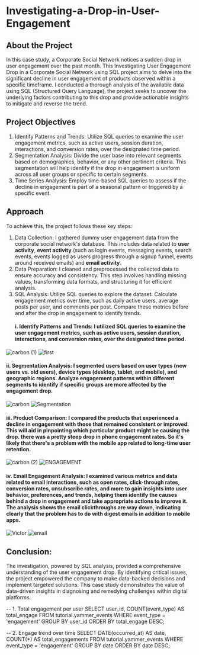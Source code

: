 # Investigating-a-Drop-in-User-Engagement

## About the Project
In this case study, a Corporate Social Network notices a sudden drop in user engagement over the past month. This Investigating User Engagement Drop in a Corporate Social Network using SQL project aims to delve into the significant decline in user engagement of products observed within a specific timeframe. I conducted a thorough analysis of the available data using SQL (Structured Query Language), the project seeks to uncover the underlying factors contributing to this drop and provide actionable insights to mitigate and reverse the trend.

## Project Objectives
1. Identify Patterns and Trends: Utilize SQL queries to examine the user engagement metrics, such as active users, session duration, interactions, and conversion rates, over the designated time period.
2. Segmentation Analysis: Divide the user base into relevant segments based on demographics, behavior, or any other pertinent criteria. This segmentation will help identify if the drop in engagement is uniform across all user groups or specific to certain segments.
3. Time Series Analysis: Employ time-based SQL queries to assess if the decline in engagement is part of a seasonal pattern or triggered by a specific event.

## Approach
To achieve this, the project follows these key steps:
1. Data Collection: I gathered dummy user engagement data from the corporate social network's database. This includes data related to **user activity**, **event activity** (such as login events, messaging events, search events, events logged as users progress through a signup funnel, events around received emails) and **email activity**.
2. Data Preparation: I cleaned and preprocessed the collected data to ensure accuracy and consistency. This step involves handling missing values, transforming data formats, and structuring it for efficient analysis.
3. SQL Analysis: Utilize SQL queries to explore the dataset. Calculate engagement metrics over time, such as daily active users, average posts per user, and comments per post. Compare these metrics before and after the drop in engagement to identify trends.
   #### i. Identify Patterns and Trends: I utilized SQL queries to examine the user engagement metrics, such as active users, session duration, interactions, and conversion rates, over the designated time period.
![carbon (1)](https://github.com/VictorOluniyi/Investigating-a-Drop-in-User-Engagement/assets/115374063/e9b79377-d8e3-4f2c-8f25-a21be6671fa1)
![first](https://github.com/VictorOluniyi/Investigating-a-Drop-in-User-Engagement/assets/115374063/808e2b3e-4543-4304-aed3-741678382eb0)
  #### ii. Segmentation Analysis: I segmented users based on user types (new users vs. old users), device types (desktop, tablet, and mobile), and geographic regions. Analyze engagement patterns within different segments to identify if specific groups are more affected by the engagement drop.
![carbon](https://github.com/VictorOluniyi/Investigating-a-Drop-in-User-Engagement/assets/115374063/5d97c43e-27ef-4925-89ae-5d72f843ba65)
![Segmentation](https://github.com/VictorOluniyi/Investigating-a-Drop-in-User-Engagement/assets/115374063/f9ad48c4-5179-476d-8585-d8903e0e7dec)
  #### iii. Product Comparison: I compared the products that experienced a decline in engagement with those that remained consistent or improved. This will aid in pinpointing which particular product might be causing the drop. there was a pretty steep drop in phone engagement rates. So it's likely that there's a problem with the mobile app related to long-time user retention.
![carbon (2)](https://github.com/VictorOluniyi/Investigating-a-Drop-in-User-Engagement/assets/115374063/609446cc-55c3-43b7-8c85-c80dd53c1888)
![ENGAGEMENT](https://github.com/VictorOluniyi/Investigating-a-Drop-in-User-Engagement/assets/115374063/c2cb2406-f4e3-423d-8bae-1a635af90d0f)
  #### iv. Email Engagement Analysis: I examined various metrics and data related to email interactions, such as open rates, click-through rates, conversion rates, unsubscribe rates, and more to gain insights into user behavior, preferences, and trends, helping them identify the causes behind a drop in engagement and take appropriate actions to improve it. The analysis shows the email clickthroughs are way down, indicating clearly that the problem has to do with digest emails in addition to mobile apps.
![Victor](https://github.com/VictorOluniyi/Investigating-a-Drop-in-User-Engagement/assets/115374063/29fd2b86-8d4a-48bd-8796-b1682d45d61d)
![email](https://github.com/VictorOluniyi/Investigating-a-Drop-in-User-Engagement/assets/115374063/c0a367f6-7815-4ea7-bb3b-89a50632aad0)

## Conclusion:
The investigation, powered by SQL analysis, provided a comprehensive understanding of the user engagement drop. By identifying critical issues, the project empowered the company to make data-backed decisions and implement targeted solutions. This case study demonstrates the value of data-driven insights in diagnosing and remedying challenges within digital platforms.

-- 1. Total engagement per user
SELECT user_id,
  COUNT(event_type) AS total_engage
FROM tutorial.yammer_events
WHERE event_type = 'engagement'
GROUP BY user_id
ORDER BY total_engage DESC;

-- 2. Engage trend over time
SELECT DATE(occurred_at) AS date, 
    COUNT(*) AS total_engagements
FROM tutorial.yammer_events
WHERE event_type = 'engagement'
GROUP BY date
ORDER BY date DESC;
